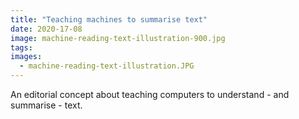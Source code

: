 ```yaml
---
title: "Teaching machines to summarise text"
date: 2020-17-08
image: machine-reading-text-illustration-900.jpg
tags:
images:
  - machine-reading-text-illustration.JPG
---
```


An editorial concept about teaching computers to understand - and summarise - text.
